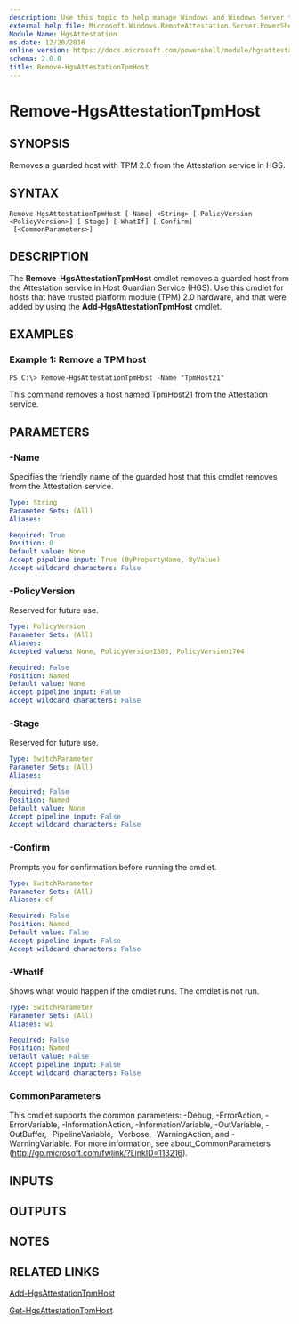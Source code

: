 ```yaml
---
description: Use this topic to help manage Windows and Windows Server technologies with Windows PowerShell.
external help file: Microsoft.Windows.RemoteAttestation.Server.PowerShell.dll-Help.xml
Module Name: HgsAttestation
ms.date: 12/20/2016
online version: https://docs.microsoft.com/powershell/module/hgsattestation/remove-hgsattestationtpmhost?view=windowsserver2022-ps&wt.mc_id=ps-gethelp
schema: 2.0.0
title: Remove-HgsAttestationTpmHost
---
```


# Remove-HgsAttestationTpmHost

## SYNOPSIS
Removes a guarded host with TPM 2.0 from the Attestation service in HGS.

## SYNTAX

```
Remove-HgsAttestationTpmHost [-Name] <String> [-PolicyVersion <PolicyVersion>] [-Stage] [-WhatIf] [-Confirm]
 [<CommonParameters>]
```

## DESCRIPTION
The **Remove-HgsAttestationTpmHost** cmdlet removes a guarded host from the Attestation service in Host Guardian Service (HGS).
Use this cmdlet for hosts that have trusted platform module (TPM) 2.0 hardware, and that were added by using the **Add-HgsAttestationTpmHost** cmdlet.

## EXAMPLES

### Example 1: Remove a TPM host
```
PS C:\> Remove-HgsAttestationTpmHost -Name "TpmHost21"
```

This command removes a host named TpmHost21 from the Attestation service.

## PARAMETERS

### -Name
Specifies the friendly name of the guarded host that this cmdlet removes from the Attestation service.

```yaml
Type: String
Parameter Sets: (All)
Aliases: 

Required: True
Position: 0
Default value: None
Accept pipeline input: True (ByPropertyName, ByValue)
Accept wildcard characters: False
```

### -PolicyVersion
Reserved for future use.

```yaml
Type: PolicyVersion
Parameter Sets: (All)
Aliases: 
Accepted values: None, PolicyVersion1503, PolicyVersion1704

Required: False
Position: Named
Default value: None
Accept pipeline input: False
Accept wildcard characters: False
```

### -Stage
Reserved for future use.

```yaml
Type: SwitchParameter
Parameter Sets: (All)
Aliases: 

Required: False
Position: Named
Default value: None
Accept pipeline input: False
Accept wildcard characters: False
```

### -Confirm
Prompts you for confirmation before running the cmdlet.

```yaml
Type: SwitchParameter
Parameter Sets: (All)
Aliases: cf

Required: False
Position: Named
Default value: False
Accept pipeline input: False
Accept wildcard characters: False
```

### -WhatIf
Shows what would happen if the cmdlet runs.
The cmdlet is not run.

```yaml
Type: SwitchParameter
Parameter Sets: (All)
Aliases: wi

Required: False
Position: Named
Default value: False
Accept pipeline input: False
Accept wildcard characters: False
```

### CommonParameters
This cmdlet supports the common parameters: -Debug, -ErrorAction, -ErrorVariable, -InformationAction, -InformationVariable, -OutVariable, -OutBuffer, -PipelineVariable, -Verbose, -WarningAction, and -WarningVariable. For more information, see about_CommonParameters (http://go.microsoft.com/fwlink/?LinkID=113216).

## INPUTS

## OUTPUTS

## NOTES

## RELATED LINKS

[Add-HgsAttestationTpmHost](./Add-HgsAttestationTpmHost.md)

[Get-HgsAttestationTpmHost](./Get-HgsAttestationTpmHost.md)

